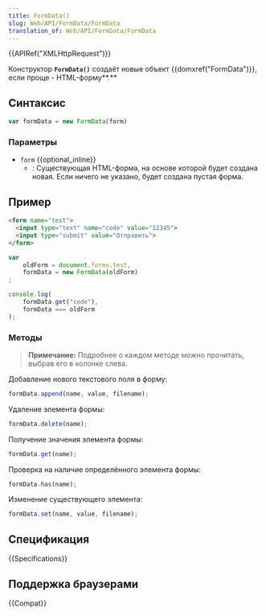```yaml
---
title: FormData()
slug: Web/API/FormData/FormData
translation_of: Web/API/FormData/FormData
---
```

{{APIRef("XMLHttpRequest")}}

Конструктор **`FormData()`** создаёт новые объект {{domxref("FormData")}}, если проще - HTML-форму**.**

## Синтаксис

```js
var formData = new FormData(form)
```

### Параметры

- `form` {{optional_inline}}
  - : Существующая HTML-форма, на основе которой будет создана новая. Если ничего не указано, будет создана пустая форма.

## Пример

```html
<form name="test">
  <input type="text" name="code" value="12345">
  <input type="submit" value="Отправить">
</form>
```

```js
var
    oldForm = document.forms.test,
    formData = new FormData(oldForm)
;

console.log(
    formData.get("code"),
    formData === oldForm
);
```

### Методы

> **Примечание:** Подробнее о каждом методе можно прочитать, выбрав его в колонке слева.

Добавление нового текстового поля в форму:

```js
formData.append(name, value, filename);
```

Удаление элемента формы:

```js
formData.delete(name);
```

Получение значения элемента формы:

```js
formData.get(name);
```

Проверка на наличие определённого элемента формы:

```js
formData.has(name);
```

Изменение существующего элемента:

```js
formData.set(name, value, filename);
```

## Спецификация

{{Specifications}}

## Поддержка браузерами

{{Compat}}
